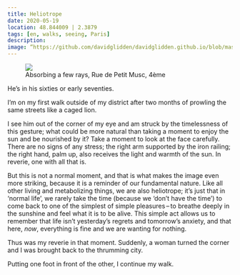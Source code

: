 ```yaml
---
title: Heliotrope
date: 2020-05-19
location: 48.844009 | 2.3879
tags: [en, walks, seeing, Paris]
description:
image: “https://github.com/davidglidden/davidglidden.github.io/blob/master/assets/img/IMG_6373.jpg“
---
```


<figure>

<img src=“https://github.com/davidglidden/davidglidden.github.io/blob/master/assets/img/IMG_6373.jpg”>

<figcaption>Absorbing a few rays, Rue de Petit Musc, 4ème</figcaption>

</figure>

He’s in his sixties or early seventies. 

I’m on my first walk outside of my district after two months of prowling the same streets like a caged lion.

I see him out of the corner of my eye and am struck by the timelessness of this gesture; what could be more natural than taking a moment to enjoy the sun and be nourished by it? Take a moment to look at the face carefully. There are no signs of any stress; the right arm supported by the iron railing; the right hand, palm up, also receives the light and warmth of the sun. In reverie, one with all that is.

But this is not a normal moment, and that is what makes the image even more striking, because it is a reminder of our fundamental nature. Like all other living and metabolizing things, we are also heliotrope; it’s just that in ‘normal life’, we rarely take the time (because we ‘don’t have the time’) to come back to one of the simplest of simple pleasures – to breathe deeply in the sunshine and feel what it is to be alive. This simple act allows us to remember that life isn’t yesterday’s regrets and tomorrow’s anxiety, and that here, *now*, everything is fine and we are wanting for nothing.

Thus was my reverie in that moment. Suddenly, a woman turned the corner and I was brought back to the thrumming city.

Putting one foot in front of the other, I continue my walk.
